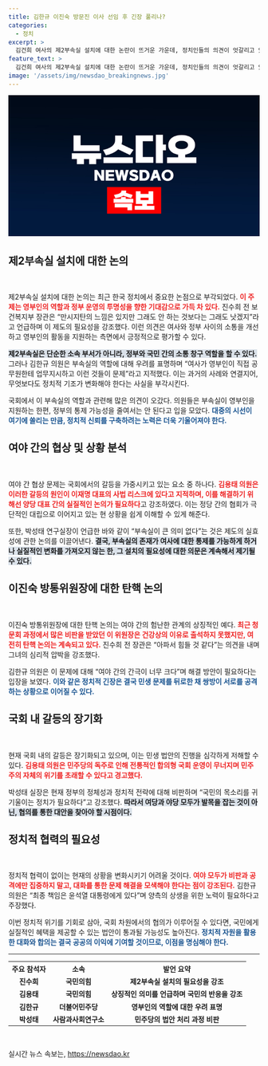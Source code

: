 ```yaml
---
title: 김한규 이진숙 방문진 이사 선임 후 긴장 풀리나?
categories:
  - 정치
excerpt: >
  김건희 여사의 제2부속실 설치에 대한 논란이 뜨거운 가운데, 정치인들의 의견이 엇갈리고 있습니다. 아이러니하게도, 부속실 설치가 독재 우려와 예산 통제를 동시에 야기할 수 있다는 점에서 실효성에 대한 의문이 제기되고 있습니다. 여야 간의 갈등이 격화되는 가운데, 진정한 협력의 필요성이 강조되고 있습니다.
feature_text: >
  김건희 여사의 제2부속실 설치에 대한 논란이 뜨거운 가운데, 정치인들의 의견이 엇갈리고 있습니다. 아이러니하게도, 부속실 설치가 독재 우려와 예산 통제를 동시에 야기할 수 있다는 점에서 실효성에 대한 의문이 제기되고 있습니다. 여야 간의 갈등이 격화되는 가운데, 진정한 협력의 필요성이 강조되고 있습니다.
image: '/assets/img/newsdao_breakingnews.jpg'
---
```


<p><img src="/assets/img/newsdao_breakingnews.jpg" alt="pcversion 속보" /></p>

<h2>제2부속실 설치에 대한 논의</h2>

<p data-ke-size="size16">&nbsp;</p>

<p>제2부속실 설치에 대한 논의는 최근 한국 정치에서 중요한 논점으로 부각되었다. <b><span style="color: #ee2323;">이 주제는 영부인의 역할과 정부 운영의 투명성을 향한 기대감으로 가득 차 있다.</span></b> 진수희 전 보건복지부 장관은 “만시지탄의 느낌은 있지만 그래도 안 하는 것보다는 그래도 낫겠지”라고 언급하며 이 제도의 필요성을 강조했다. 이런 의견은 여사와 정부 사이의 소통을 개선하고 영부인의 활동을 지원하는 측면에서 긍정적으로 평가할 수 있다.</p>

<p><b><span style="background-color: #21538527;">제2부속실은 단순한 소속 부서가 아니라, 정부와 국민 간의 소통 창구 역할을 할 수 있다.</span></b> 그러나 김한규 의원은 부속실의 역할에 대해 우려를 표명하며 “여사가 영부인이 직접 공무원한테 업무지시하고 이런 것들이 문제”라고 지적했다. 이는 과거의 사례와 연결지어, 무엇보다도 정치적 기조가 변화해야 한다는 사실을 부각시킨다. </p>

<p>국회에서 이 부속실의 역할과 관련해 많은 의견이 오갔다. 의원들은 부속실이 영부인을 지원하는 한편, 정부의 통제 가능성을 줄여서는 안 된다고 입을 모았다. <b><span style="color: #1a5490;">대중의 시선이 여기에 쏠리는 만큼, 정치적 신뢰를 구축하려는 노력은 더욱 기울어져야 한다.</span></b> </p>

<h2>여야 간의 협상 및 상황 분석</h2>

<p data-ke-size="size16">&nbsp;</p>

<p>여야 간 협상 문제는 국회에서의 갈등을 가중시키고 있는 요소 중 하나다. <b><span style="color: #ee2323;">김용태 의원은 이러한 갈등의 원인이 이재명 대표의 사법 리스크에 있다고 지적하며, 이를 해결하기 위해선 양당 대표 간의 실질적인 논의가 필요하다</span></b>고 강조하였다. 이는 정당 간의 협회가 극단적인 대립으로 이어지고 있는 현 상황을 쉽게 이해할 수 있게 해준다. </p>

<p>또한, 박성태 연구실장이 언급한 바와 같이 “부속실이 큰 의미 없다”는 것은 제도의 실효성에 관한 논의를 이끌어낸다. <b><span style="background-color: #21538527;">결국, 부속실의 존재가 여사에 대한 통제를 가능하게 하거나 실질적인 변화를 가져오지 않는 한, 그 설치의 필요성에 대한 의문은 계속해서 제기될 수 있다.</span></b> </p>

<h2>이진숙 방통위원장에 대한 탄핵 논의</h2>

<p data-ke-size="size16">&nbsp;</p>

<p>이진숙 방통위원장에 대한 탄핵 논의는 여야 간의 험난한 관계의 상징적인 예다. <b><span style="color: #ee2323;">최근 청문회 과정에서 많은 비판을 받았던 이 위원장은 건강상의 이유로 출석하지 못했지만, 여전히 탄핵 논의는 계속되고 있다.</span></b> 진수희 전 장관은 “아파서 힘들 것 같다”는 의견을 내며 그녀의 심리적 압박을 강조했다. </p>

<p>김한규 의원은 이 문제에 대해 “여야 간의 간극이 너무 크다”며 해결 방안이 필요하다는 입장을 보였다. <b><span style="color: #1a5490;">이와 같은 정치적 긴장은 결국 민생 문제를 뒤로한 채 쌍방이 서로를 공격하는 상황으로 이어질 수 있다.</span></b> </p>

<h2>국회 내 갈등의 장기화</h2>

<p data-ke-size="size16">&nbsp;</p>

<p>현재 국회 내의 갈등은 장기화되고 있으며, 이는 민생 법안의 진행을 심각하게 저해할 수 있다. <b><span style="color: #ee2323;">김용태 의원은 민주당의 독주로 인해 전통적인 합의형 국회 운영이 무너지며 민주주의 자체의 위기를 초래할 수 있다고 경고했다.</span></b> </p>

<p>박성태 실장은 현재 정부의 정체성과 정치적 전략에 대해 비판하며 “국민의 목소리를 귀 기울이는 정치가 필요하다”고 강조했다. <b><span style="background-color: #21538527;">따라서 여당과 야당 모두가 발목을 잡는 것이 아닌, 협의를 통한 대안을 찾아야 할 시점이다.</span></b></p>

<h2>정치적 협력의 필요성</h2>

<p data-ke-size="size16">&nbsp;</p>

<p>정치적 협력이 없이는 현재의 상황을 변화시키기 어려울 것이다. <b><span style="color: #ee2323;">여야 모두가 비판과 공격에만 집중하지 말고, 대화를 통한 문제 해결을 모색해야 한다는 점이 강조된다.</span></b> 김한규 의원은 “최종 책임은 윤석열 대통령에게 있다”며 양측의 상생을 위한 노력이 필요하다고 주장했다. </p>

<p>이번 정치적 위기를 기회로 삼아, 국회 차원에서의 협의가 이루어질 수 있다면, 국민에게 실질적인 혜택을 제공할 수 있는 법안이 통과될 가능성도 높아진다. <b><span style="color: #1a5490;">정치적 자원을 활용한 대화와 합의는 결국 공공의 이익에 기여할 것이므로, 이점을 명심해야 한다.</span></b></p>

<hr>

<table>
    <tr>
        <th style="text-align: center;">주요 참석자</th>
        <th style="text-align: center;">소속</th>
        <th style="text-align: center;">발언 요약</th>
    </tr>
    <tr>
        <td style="text-align: center; height: 17px;"><b>진수희</b></td>
        <td style="text-align: center; height: 17px;"><b>국민의힘</b></td>
        <td style="text-align: center; height: 17px;"><b>제2부속실 설치의 필요성을 강조</b></td>
    </tr>
    <tr>
        <td style="text-align: center; height: 17px;"><b>김용태</b></td>
        <td style="text-align: center; height: 17px;"><b>국민의힘</b></td>
        <td style="text-align: center; height: 17px;"><b>상징적인 의미를 언급하며 국민의 반응을 강조</b></td>
    </tr>
    <tr>
        <td style="text-align: center; height: 17px;"><b>김한규</b></td>
        <td style="text-align: center; height: 17px;"><b>더불어민주당</b></td>
        <td style="text-align: center; height: 17px;"><b>영부인의 역할에 대한 우려 표명</b></td>
    </tr>
    <tr>
        <td style="text-align: center; height: 17px;"><b>박성태</b></td>
        <td style="text-align: center; height: 17px;"><b>사람과사회연구소</b></td>
        <td style="text-align: center; height: 17px;"><b>민주당의 법안 처리 과정 비판</b></td>
    </tr>
</table>

<p data-ke-size="size16">&nbsp;</p>
실시간 뉴스 속보는, <a href="https://newsdao.kr" rel="dofollow">https://newsdao.kr</a>


